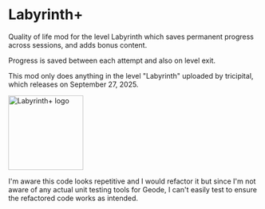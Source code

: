 # Labyrinth+
Quality of life mod for the level Labyrinth which saves permanent progress across sessions, and adds bonus content.

Progress is saved between each attempt and also on level exit.

This mod only does anything in the level "Labyrinth" uploaded by tricipital, which releases on September 27, 2025.

<img src="logo.png" width="150" alt="Labyrinth+ logo" />

I'm aware this code looks repetitive and I would refactor it but since I'm not aware of any actual unit testing tools for Geode, I can't easily test to ensure the refactored code works as intended.
